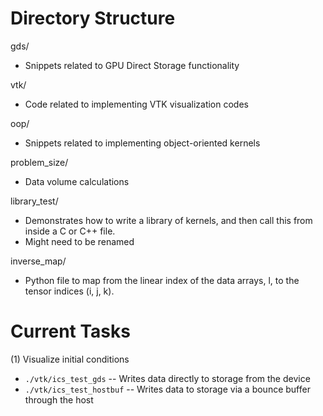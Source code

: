 # Directory Structure
gds/ 
- Snippets related to GPU Direct Storage functionality

vtk/
- Code related to implementing VTK visualization codes

oop/
- Snippets related to implementing object-oriented kernels

problem_size/
- Data volume calculations

library_test/
- Demonstrates how to write a library of kernels, and then call this from inside a C or C++ file.
- Might need to be renamed

inverse_map/
- Python file to map from the linear index of the data arrays, l, to the tensor indices (i, j, k).

# Current Tasks
(1) Visualize initial conditions 
- `./vtk/ics_test_gds`
-- Writes data directly to storage from the device
- `./vtk/ics_test_hostbuf`
-- Writes data to storage via a bounce buffer through the host

